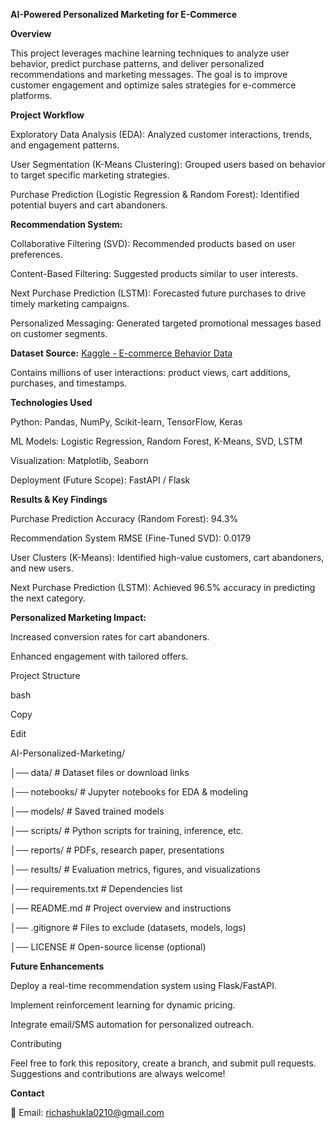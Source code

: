 **AI-Powered Personalized Marketing for E-Commerce**


**Overview**

This project leverages machine learning techniques to analyze user behavior, predict purchase patterns, and deliver personalized recommendations and marketing messages. The goal is to improve customer engagement and optimize sales strategies for e-commerce platforms.

**Project Workflow**

Exploratory Data Analysis (EDA): Analyzed customer interactions, trends, and engagement patterns.

User Segmentation (K-Means Clustering): Grouped users based on behavior to target specific marketing strategies.

Purchase Prediction (Logistic Regression & Random Forest): Identified potential buyers and cart abandoners.

**Recommendation System:**

Collaborative Filtering (SVD): Recommended products based on user preferences.

Content-Based Filtering: Suggested products similar to user interests.

Next Purchase Prediction (LSTM): Forecasted future purchases to drive timely marketing campaigns.

Personalized Messaging: Generated targeted promotional messages based on customer segments.

**Dataset Source:** [Kaggle - E-commerce Behavior Data](https://www.kaggle.com/datasets/mkechinov/ecommerce-behavior-data-from-multi-category-store)

Contains millions of user interactions: product views, cart additions, purchases, and timestamps.

**Technologies Used**

Python: Pandas, NumPy, Scikit-learn, TensorFlow, Keras

ML Models: Logistic Regression, Random Forest, K-Means, SVD, LSTM

Visualization: Matplotlib, Seaborn

Deployment (Future Scope): FastAPI / Flask

**Results & Key Findings**

Purchase Prediction Accuracy (Random Forest): 94.3%

Recommendation System RMSE (Fine-Tuned SVD): 0.0179

User Clusters (K-Means): Identified high-value customers, cart abandoners, and new users.

Next Purchase Prediction (LSTM): Achieved 96.5% accuracy in predicting the next category.

**Personalized Marketing Impact:**

Increased conversion rates for cart abandoners.

Enhanced engagement with tailored offers.

Project Structure

bash

Copy

Edit

AI-Personalized-Marketing/

│── data/                  # Dataset files or download links

│── notebooks/             # Jupyter notebooks for EDA & modeling

│── models/                # Saved trained models

│── scripts/               # Python scripts for training, inference, etc.

│── reports/               # PDFs, research paper, presentations

│── results/               # Evaluation metrics, figures, and visualizations

│── requirements.txt       # Dependencies list

│── README.md              # Project overview and instructions

│── .gitignore             # Files to exclude (datasets, models, logs)

│── LICENSE                # Open-source license (optional)


**Future Enhancements**

Deploy a real-time recommendation system using Flask/FastAPI.

Implement reinforcement learning for dynamic pricing.

Integrate email/SMS automation for personalized outreach.

Contributing

Feel free to fork this repository, create a branch, and submit pull requests. Suggestions and contributions are always welcome!

**Contact**

📧 Email: richashukla0210@gmail.com

